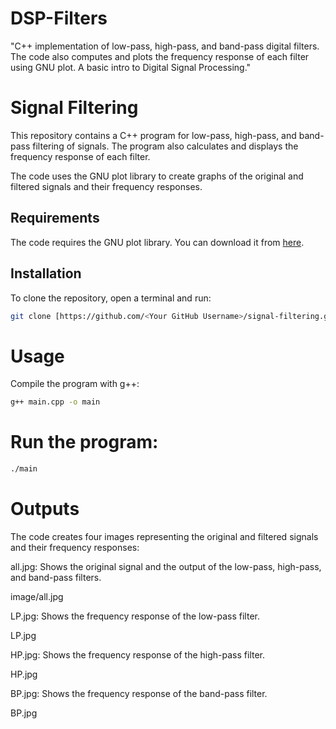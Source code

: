 # DSP-Filters
"C++ implementation of low-pass, high-pass, and band-pass digital filters. The code also computes and plots the frequency response of each filter using GNU plot. A basic intro to Digital Signal Processing."

# Signal Filtering

This repository contains a C++ program for low-pass, high-pass, and band-pass filtering of signals. The program also calculates and displays the frequency response of each filter.

The code uses the GNU plot library to create graphs of the original and filtered signals and their frequency responses.

## Requirements

The code requires the GNU plot library. You can download it from [here](http://www.gnuplot.info/download.html).

## Installation

To clone the repository, open a terminal and run:

```bash
git clone [https://github.com/<Your GitHub Username>/signal-filtering.git](https://github.com/SoroushJamali/DSP-Filters.git)
```
# Usage

Compile the program with g++:
```bash
g++ main.cpp -o main
```
# Run the program:
```bash
./main
```
# Outputs
The code creates four images representing the original and filtered signals and their frequency responses:

all.jpg: Shows the original signal and the output of the low-pass, high-pass, and band-pass filters.

image/all.jpg

LP.jpg: Shows the frequency response of the low-pass filter.

LP.jpg

HP.jpg: Shows the frequency response of the high-pass filter.

HP.jpg

BP.jpg: Shows the frequency response of the band-pass filter.

BP.jpg
